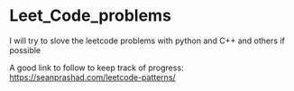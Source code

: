# Leet_Code_problems
I will try to slove the leetcode problems with python and C++ and others if possible

A good link to follow to keep track of progress:
https://seanprashad.com/leetcode-patterns/
